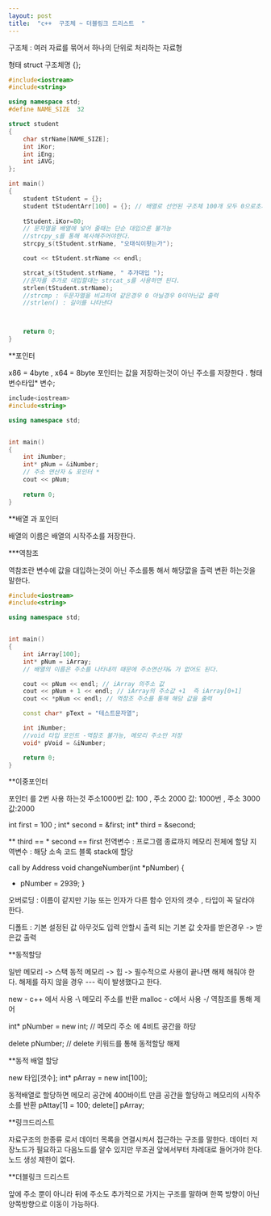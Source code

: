 ```yaml
---
layout: post
title:  "c++  구조체 ~ 더블링크 드리스트  "
---
```

구조체 : 여러 자료를 묶어서 하나의 단위로 처리하는 자료형

형태 struct 구조체명 {};
```c++
#include<iostream>
#include<string>

using namespace std;
#define NAME_SIZE  32

struct student
{
	char strName[NAME_SIZE];
	int iKor;
	int iEng;
	int iAVG;
};

int main()
{
	student tStudent = {};
	student tStudentArr[100] = {}; // 배열로 선언된 구조체 100개 모두 0으로초기화
	
	tStudent.iKor=80;
	// 문자열을 배열에 넣어 줄때는 단순 대입으론 불가능
	//strcpy_s를 통해 복사해주어야한다.
	strcpy_s(tStudent.strName, "오태식이왓는가");

	cout << tStudent.strName << endl;

	strcat_s(tStudent.strName, " 추가대입 ");
	//문자를 추가로 대입할댸는 strcat_s를 사용하면 된다.
	strlen(tStudent.strName);
	//strcmp : 두문자열을 비교하여 같은경우 0 아닐경우 0이아닌값 출력
	//strlen() : 길이를 나타낸다



	return 0;
}

```

**포인터

x86  = 4byte ,  x64 = 8byte
포인터는 값을 저장하는것이 아닌 주소를 저장한다 .
형태 변수타입* 변수;
```c++
include<iostream>
#include<string>

using namespace std;


int main()
{
	int iNumber;
	int* pNum = &iNumber;
	// 주소 연산자 & 포인터 *
	cout << pNum;
	
	return 0;
}
```

**배열 과 포인터

배열의 이름은 배열의 시작주소를 저장한다.

***역참조

역참조란 변수에 값을 대입하는것이 아닌 주소를통 해서 해당깞을 출력 변환 하는것을 말한다.

```c++
#include<iostream>
#include<string>

using namespace std;


int main()
{
	int iArray[100];
	int* pNum = iArray; 
	// 배열의 이름은 주소를 나타내끼 때문에 주소연산자& 가 없어도 된다.

	cout << pNum << endl; // iArray 의주소 값
	cout << pNum + 1 << endl; // iArray의 주소값 +1  즉 iArray[0+1]
	cout << *pNum << endl; // 역참조 주소를 통해 해당 값을 출력

	const char* pText = "테스트문자열";

	int iNumber;
	//void 타입 포인트 -역참조 불가능, 메모리 주소만 저장 
	void* pVoid = &iNumber;

	return 0;
}
```

**이중포인터 

포인터 를 2번 사용 하는것 
주소1000번 값: 100    ,  주소 2000 값: 1000번  , 주소 3000 값:2000

int first = 100 ; 
int* second = &first;
int* third = &second;

** third  ==  * second == first 
전역변수 : 프로그램 종료까지 메모리 전체에 할당 
지역변수 : 해당 소속 코드 블록 stack에 할당 

call by Address
void changeNumber(int *pNumber)
{
  * pNumber = 2939;
 }
 
 오버로딩 : 이름이 같지만 기능 또는 인자가 다른 함수 
            인자의 갯수 , 타입이 꼭 달라야 한다. 
            
 디폴트 : 기본 설정된 값 
           아무것도 입력 안할시 출력 되는 기본 값
           숫자를 받은경우 -> 받은값 출력 
           
**동적할당 

일반 메모리 -> 스택
동적 메모리 -> 힙 -> 필수적으로 사용이 끝나면 해제 해줘야 한다. 
                    해제를 하지 않을 경우 --- 릭이 발생했다고 한다. 
                   
  new - c++ 에서 사용   -\  메모리 주소를 반환
  malloc - c에서 사용   -/    역참조를 통해 제어 
 
  int* pNumber = new int; // 메모리 주소 에 4비트 공간을 하당
  
  delete pNumber; // delete 키워드를 통해 동적할당 해제 
  
  **동적 배열 할당
  
  new 타입[갯수];
  int* pArray = new int[100];
  
  동적배열로 할당하면 메모리 공간에 400바이트 만큼 공간을 할당하고 메모리의 시작주소를 반환
  pAttay[1] = 100;
  delete[] pArray;
  
  **링크드리스트
  
  자료구조의 한종류 로서 데이터 목록을 연결시켜서 접근하는 구조를 말한다.
  데이터 저장노드가 필요하고 다음노드를 알수 있지만 무조권 앞에서부터 차례대로 들어가야 한다. 
  노드 생성 제한이 없다. 
  
  **더블링크 드리스트 
  
  앞에 주소 뿐이 아니라 뒤에 주소도 추가적으로 가지는 구조를 말하며
  한쪽 방향이 아닌 양쪽방향으로 이동이 가능하다.
